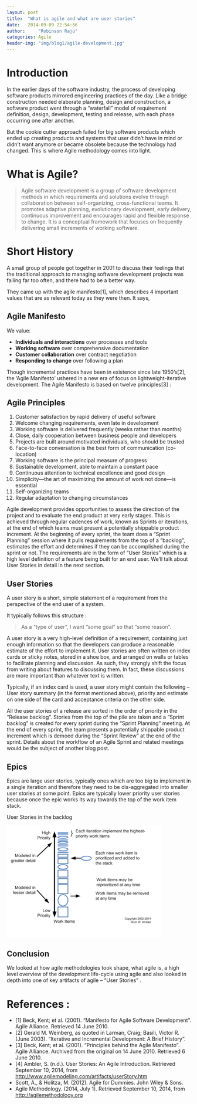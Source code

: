 ```yaml
---
layout: post
title:  "What is agile and what are user stories"
date:   2014-09-09 22:54:56
author:     "Robinson Raju"
categories: Agile 
header-img: "img/blog1/agile-development.jpg"
---
```


# Introduction

In the earlier days of the software industry, the process of developing software products mirrored engineering practices of the day. Like a bridge construction needed elaborate planning, design and construction, a software product went through a “waterfall” model of requirement definition, design, development, testing and release, with each phase occurring one after another.

But the cookie cutter approach failed for big software products which ended up creating products and systems that user didn’t have in mind or didn’t want anymore or became obsolete because the technology had changed. This is where Agile methodology comes into light.

# What is Agile? 

> Agile software development is a group of software development methods in which requirements and solutions evolve through collaboration between self-organizing, cross-functional teams. It promotes adaptive planning, evolutionary development, early delivery, continuous improvement and encourages rapid and flexible response to change. It is a conceptual framework that focuses on frequently delivering small increments of working software. 

# Short History

A small group of people got together in 2001 to discuss their feelings that the traditional approach to managing software development projects was failing far too often, and there had to be a better way.

They came up with the agile manifesto[1], which describes 4 important values that are as relevant today as they were then.  It says,

## Agile Manifesto

We value:

* **Individuals and interactions** over processes and tools
* **Working software** over comprehensive documentation
* **Customer collaboration** over contract negotiation
* **Responding to change** over following a plan

Though incremental practices have been in existence since late 1950’s[2], the ‘Agile Manifesto’ ushered in a new era of focus on lightweight-iterative development. The Agile Manifesto is based on twelve principles[3] :

## Agile Principles

1. Customer satisfaction by rapid delivery of useful software
2. Welcome changing requirements, even late in development
3. Working software is delivered frequently (weeks rather than months)
4. Close, daily cooperation between business people and developers
5. Projects are built around motivated individuals, who should be trusted
6. Face-to-face conversation is the best form of communication (co-location)
7. Working software is the principal measure of progress
8. Sustainable development, able to maintain a constant pace
9. Continuous attention to technical excellence and good design
10. Simplicity—the art of maximizing the amount of work not done—is essential
11. Self-organizing teams
12. Regular adaptation to changing circumstances

Agile development provides opportunities to assess the direction of the project and to evaluate the end product at very early stages. This is achieved through regular cadences of work, known as Sprints or iterations, at the end of which teams must present a potentially shippable product increment. At the beginning of every sprint, the team does a “Sprint Planning” session where it pulls requirements from the top of a “backlog”, estimates the effort and determines if they can be accomplished during the sprint or not. The requirements are in the form of “User Stories” which is a high level definition of a feature being built for an end user. We’ll talk about User Stories in detail in the next section.

## User Stories

A user story is a short, simple statement of a requirement from the perspective of the end user of a system.

It typically follows this structure :
> As a “type of user”, I want “some goal” so that “some reason”.

A user story is a very high-level definition of a requirement, containing just enough information so that the developers can produce a reasonable estimate of the effort to implement it. User stories are often written on index cards or sticky notes, stored in a shoe box, and arranged on walls or tables to facilitate planning and discussion. As such, they strongly shift the focus from writing about features to discussing them. In fact, these discussions are more important than whatever text is written.

Typically, if an index card is used, a user story might contain the following – User story summary (in the format mentioned above), priority and estimate on one side of the card and acceptance criteria on the other side.

All the user stories of a release are sorted in the order of priority in the “Release backlog”. Stories from the top of the pile are taken and a “Sprint backlog” is created for every sprint during the “Sprint Planning” meeting. At the end of every sprint, the team presents a potentially shippable product increment which is demoed during the “Sprint Review” at the end of the sprint. Details about the workflow of an Agile Sprint and related meetings would be the subject of another blog post.

## Epics

Epics are large user stories, typically ones which are too big to implement in a single iteration and therefore they need to be dis-aggregated into smaller user stories at some point. Epics are typically lower priority user stories because once the epic works its way towards the top of the work item stack.

User Stories in the backlog

<img src="/img/blog1/agile-epics.png" width="420"/>

## Conclusion

We looked at how agile methodologies took shape, what agile is, a high level overview of the development life-cycle using agile and also looked in depth into one of key artifacts of agile – “User Stories” .

# References :

* [1] Beck, Kent; et al. (2001). “Manifesto for Agile Software Development”. Agile Alliance. Retrieved 14 June 2010.
* [2] Gerald M. Weinberg, as quoted in Larman, Craig; Basili, Victor R. (June 2003). “Iterative and Incremental Development: A Brief History”.
* [3] Beck, Kent; et al. (2001). “Principles behind the Agile Manifesto”. Agile Alliance. Archived from the original on 14 June 2010. Retrieved 6 June 2010.
* [4] Ambler, S. (n.d.). User Stories: An Agile Introduction. Retrieved September 10, 2014, from http://www.agilemodeling.com/artifacts/userStory.htm
* Scott, A., & Holitza, M. (2012). Agile for Dummies. John Wiley & Sons.
* Agile Methodology. (2014, July 1). Retrieved September 10, 2014, from http://agilemethodology.org

